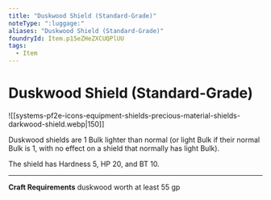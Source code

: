 ```yaml
---
title: "Duskwood Shield (Standard-Grade)"
noteType: ":luggage:"
aliases: "Duskwood Shield (Standard-Grade)"
foundryId: Item.p15eZHeZXCUQPlUU
tags:
  - Item
---
```


# Duskwood Shield (Standard-Grade)
![[systems-pf2e-icons-equipment-shields-precious-material-shields-darkwood-shield.webp|150]]

Duskwood shields are 1 Bulk lighter than normal (or light Bulk if their normal Bulk is 1, with no effect on a shield that normally has light Bulk).

The shield has Hardness 5, HP 20, and BT 10.

* * *

**Craft Requirements** duskwood worth at least 55 gp
